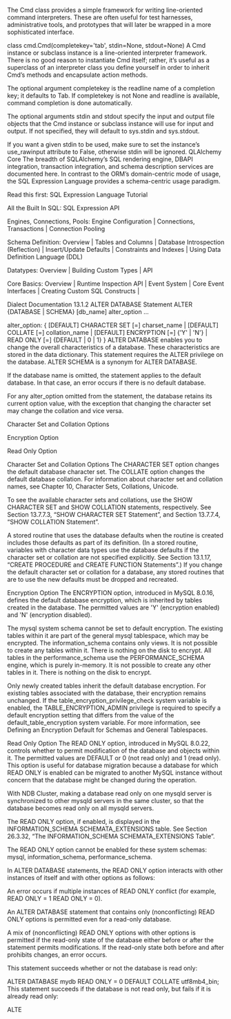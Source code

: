 The Cmd class provides a simple framework for writing line-oriented command interpreters. These are often useful for test harnesses, administrative tools, and prototypes that will later be wrapped in a more sophisticated interface.

class cmd.Cmd(completekey='tab', stdin=None, stdout=None)
A Cmd instance or subclass instance is a line-oriented interpreter framework. There is no good reason to instantiate Cmd itself; rather, it’s useful as a superclass of an interpreter class you define yourself in order to inherit Cmd’s methods and encapsulate action methods.

The optional argument completekey is the readline name of a completion key; it defaults to Tab. If completekey is not None and readline is available, command completion is done automatically.

The optional arguments stdin and stdout specify the input and output file objects that the Cmd instance or subclass instance will use for input and output. If not specified, they will default to sys.stdin and sys.stdout.

If you want a given stdin to be used, make sure to set the instance’s use_rawinput attribute to False, otherwise stdin will be ignored.
QLAlchemy Core
The breadth of SQLAlchemy’s SQL rendering engine, DBAPI integration, transaction integration, and schema description services are documented here. In contrast to the ORM’s domain-centric mode of usage, the SQL Expression Language provides a schema-centric usage paradigm.

Read this first: SQL Expression Language Tutorial

All the Built In SQL: SQL Expression API

Engines, Connections, Pools: Engine Configuration | Connections, Transactions | Connection Pooling

Schema Definition: Overview | Tables and Columns | Database Introspection (Reflection) | Insert/Update Defaults | Constraints and Indexes | Using Data Definition Language (DDL)

Datatypes: Overview | Building Custom Types | API

Core Basics: Overview | Runtime Inspection API | Event System | Core Event Interfaces | Creating Custom SQL Constructs |

Dialect Documentation
13.1.2 ALTER DATABASE Statement
ALTER {DATABASE | SCHEMA} [db_name]
    alter_option ...

alter_option: {
    [DEFAULT] CHARACTER SET [=] charset_name
  | [DEFAULT] COLLATE [=] collation_name
  | [DEFAULT] ENCRYPTION [=] {'Y' | 'N'}
  | READ ONLY [=] {DEFAULT | 0 | 1}
}
ALTER DATABASE enables you to change the overall characteristics of a database. These characteristics are stored in the data dictionary. This statement requires the ALTER privilege on the database. ALTER SCHEMA is a synonym for ALTER DATABASE.

If the database name is omitted, the statement applies to the default database. In that case, an error occurs if there is no default database.

For any alter_option omitted from the statement, the database retains its current option value, with the exception that changing the character set may change the collation and vice versa.

Character Set and Collation Options

Encryption Option

Read Only Option

Character Set and Collation Options
The CHARACTER SET option changes the default database character set. The COLLATE option changes the default database collation. For information about character set and collation names, see Chapter 10, Character Sets, Collations, Unicode.

To see the available character sets and collations, use the SHOW CHARACTER SET and SHOW COLLATION statements, respectively. See Section 13.7.7.3, “SHOW CHARACTER SET Statement”, and Section 13.7.7.4, “SHOW COLLATION Statement”.

A stored routine that uses the database defaults when the routine is created includes those defaults as part of its definition. (In a stored routine, variables with character data types use the database defaults if the character set or collation are not specified explicitly. See Section 13.1.17, “CREATE PROCEDURE and CREATE FUNCTION Statements”.) If you change the default character set or collation for a database, any stored routines that are to use the new defaults must be dropped and recreated.

Encryption Option
The ENCRYPTION option, introduced in MySQL 8.0.16, defines the default database encryption, which is inherited by tables created in the database. The permitted values are 'Y' (encryption enabled) and 'N' (encryption disabled).

The mysql system schema cannot be set to default encryption. The existing tables within it are part of the general mysql tablespace, which may be encrypted. The information_schema contains only views. It is not possible to create any tables within it. There is nothing on the disk to encrypt. All tables in the performance_schema use the PERFORMANCE_SCHEMA engine, which is purely in-memory. It is not possible to create any other tables in it. There is nothing on the disk to encrypt.

Only newly created tables inherit the default database encryption. For existing tables associated with the database, their encryption remains unchanged. If the table_encryption_privilege_check system variable is enabled, the TABLE_ENCRYPTION_ADMIN privilege is required to specify a default encryption setting that differs from the value of the default_table_encryption system variable. For more information, see Defining an Encryption Default for Schemas and General Tablespaces.

Read Only Option
The READ ONLY option, introduced in MySQL 8.0.22, controls whether to permit modification of the database and objects within it. The permitted values are DEFAULT or 0 (not read only) and 1 (read only). This option is useful for database migration because a database for which READ ONLY is enabled can be migrated to another MySQL instance without concern that the database might be changed during the operation.

With NDB Cluster, making a database read only on one mysqld server is synchronized to other mysqld servers in the same cluster, so that the database becomes read only on all mysqld servers.

The READ ONLY option, if enabled, is displayed in the INFORMATION_SCHEMA SCHEMATA_EXTENSIONS table. See Section 26.3.32, “The INFORMATION_SCHEMA SCHEMATA_EXTENSIONS Table”.

The READ ONLY option cannot be enabled for these system schemas: mysql, information_schema, performance_schema.

In ALTER DATABASE statements, the READ ONLY option interacts with other instances of itself and with other options as follows:

An error occurs if multiple instances of READ ONLY conflict (for example, READ ONLY = 1 READ ONLY = 0).

An ALTER DATABASE statement that contains only (nonconflicting) READ ONLY options is permitted even for a read-only database.

A mix of (nonconflicting) READ ONLY options with other options is permitted if the read-only state of the database either before or after the statement permits modifications. If the read-only state both before and after prohibits changes, an error occurs.

This statement succeeds whether or not the database is read only:

ALTER DATABASE mydb READ ONLY = 0 DEFAULT COLLATE utf8mb4_bin;
This statement succeeds if the database is not read only, but fails if it is already read only:

ALTE
